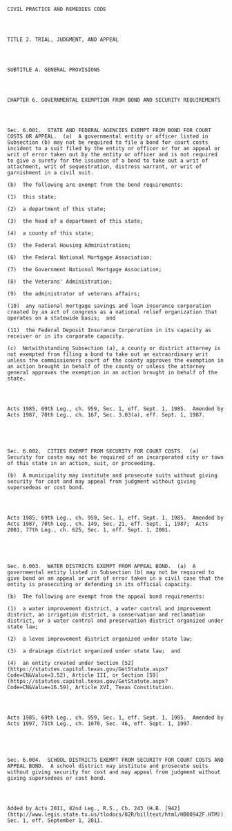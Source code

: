 ﻿
    
    
    	
    					
    
    
    CIVIL PRACTICE AND REMEDIES CODE
    
      
    
    
    TITLE 2. TRIAL, JUDGMENT, AND APPEAL
    
      
    
    
    SUBTITLE A. GENERAL PROVISIONS
    
      
    
    
    CHAPTER 6. GOVERNMENTAL EXEMPTION FROM BOND AND SECURITY REQUIREMENTS
    
      
    
    
    Sec. 6.001.  STATE AND FEDERAL AGENCIES EXEMPT FROM BOND FOR COURT COSTS OR APPEAL.  (a)  A governmental entity or officer listed in Subsection (b) may not be required to file a bond for court costs incident to a suit filed by the entity or officer or for an appeal or writ of error taken out by the entity or officer and is not required to give a surety for the issuance of a bond to take out a writ of attachment, writ of sequestration, distress warrant, or writ of garnishment in a civil suit.
    
    (b)  The following are exempt from the bond requirements:
    
    (1)  this state;
    
    (2)  a department of this state;
    
    (3)  the head of a department of this state;
    
    (4)  a county of this state;
    
    (5)  the Federal Housing Administration;
    
    (6)  the Federal National Mortgage Association;
    
    (7)  the Government National Mortgage Association;
    
    (8)  the Veterans' Administration;
    
    (9)  the administrator of veterans affairs; 
    
    (10)  any national mortgage savings and loan insurance corporation created by an act of congress as a national relief organization that operates on a statewide basis;  and
    
    (11)  the Federal Deposit Insurance Corporation in its capacity as receiver or in its corporate capacity.
    
    (c)  Notwithstanding Subsection (a), a county or district attorney is not exempted from filing a bond to take out an extraordinary writ unless the commissioners court of the county approves the exemption in an action brought in behalf of the county or unless the attorney general approves the exemption in an action brought in behalf of the state.
    
    
    
    
    Acts 1985, 69th Leg., ch. 959, Sec. 1, eff. Sept. 1, 1985.  Amended by Acts 1987, 70th Leg., ch. 167, Sec. 3.03(a), eff. Sept. 1, 1987.
    
    
    
    
    
    Sec. 6.002.  CITIES EXEMPT FROM SECURITY FOR COURT COSTS.  (a)  Security for costs may not be required of an incorporated city or town of this state in an action, suit, or proceeding.
    
    (b)  A municipality may institute and prosecute suits without giving security for cost and may appeal from judgment without giving supersedeas or cost bond.
    
    
    
    
    Acts 1985, 69th Leg., ch. 959, Sec. 1, eff. Sept. 1, 1985.  Amended by Acts 1987, 70th Leg., ch. 149, Sec. 21, eff. Sept. 1, 1987;  Acts 2001, 77th Leg., ch. 625, Sec. 1, eff. Sept. 1, 2001.
    
    
    
    
    
    Sec. 6.003.  WATER DISTRICTS EXEMPT FROM APPEAL BOND.  (a)  A governmental entity listed in Subsection (b) may not be required to give bond on an appeal or writ of error taken in a civil case that the entity is prosecuting or defending in its official capacity.
    
    (b)  The following are exempt from the appeal bond requirements:
    
    (1)  a water improvement district, a water control and improvement district, an irrigation district, a conservation and reclamation district, or a water control and preservation district organized under state law;
    
    (2)  a levee improvement district organized under state law;
    
    (3)  a drainage district organized under state law;  and
    
    (4)  an entity created under Section [52](https://statutes.capitol.texas.gov/GetStatute.aspx?Code=CN&Value=3.52), Article III, or Section [59](https://statutes.capitol.texas.gov/GetStatute.aspx?Code=CN&Value=16.59), Article XVI, Texas Constitution.
    
    
    
    
    Acts 1985, 69th Leg., ch. 959, Sec. 1, eff. Sept. 1, 1985.  Amended by Acts 1997, 75th Leg., ch. 1070, Sec. 46, eff. Sept. 1, 1997.
    
    
    
    
    
    Sec. 6.004.  SCHOOL DISTRICTS EXEMPT FROM SECURITY FOR COURT COSTS AND APPEAL BOND.  A school district may institute and prosecute suits without giving security for cost and may appeal from judgment without giving supersedeas or cost bond.
    
    
    
    
    Added by Acts 2011, 82nd Leg., R.S., Ch. 243 (H.B. [942](http://www.legis.state.tx.us/tlodocs/82R/billtext/html/HB00942F.HTM)), Sec. 1, eff. September 1, 2011.
    
    
    
    
    				

